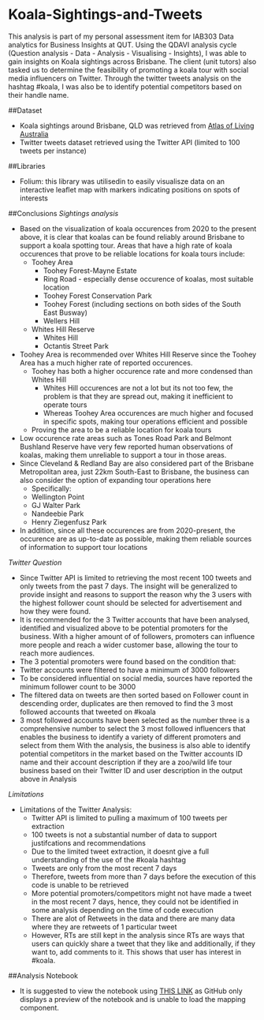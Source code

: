 # Koala-Sightings-and-Tweets
This analysis is part of my personal assessment item for IAB303 Data analytics for Business Insights at QUT.
Using the QDAVI analysis cycle (Question analysis - Data - Analysis - Visualising - Insights), I was able to gain insights on Koala sightings across Brisbane. 
The client (unit tutors) also tasked us to determine the feasibility of promoting a koala tour with social media influencers on Twitter. Through the twitter tweets analysis on the hashtag #koala, I was also be to identify potential competitors based on their handle name.

##Dataset
- Koala sightings around Brisbane, QLD was retrieved from [Atlas of Living Australia](https://biocache.ala.org.au/occurrences/61c78472-0613-491d-a0ea-6c0528d7bf7f)
- Twitter tweets dataset retrieved using the Twitter API (limited to 100 tweets per instance)

##Libraries
- Folium: this library was utilisedin to easily visualisze data on an interactive leaflet map with markers indicating positions on spots of interests

##Conclusions
*Sightings analysis*
- Based on the visualization of koala occurences from 2020 to the present above, it is clear that koalas can be found reliably around Brisbane to support a koala spotting tour. Areas that have a high rate of koala occurences that prove to be reliable locations for koala tours include:
  - Toohey Area
    - Toohey Forest-Mayne Estate
    - Ring Road - especially dense occurence of koalas, most suitable location
    - Toohey Forest Conservation Park
    - Toohey Forest (including sections on both sides of the South East Busway)
    - Wellers Hill
  - Whites Hill Reserve
    - Whites Hill
    - Octantis Street Park
- Toohey Area is recommended over Whites Hill Reserve since the Toohey Area has a much higher rate of reported occurences.
  - Toohey has both a higher occurence rate and more condensed than Whites Hill
    - Whites Hill occurences are not a lot but its not too few, the problem is that they are spread out, making it inefficient to operate tours
    - Whereas Toohey Area occurences are much higher and focused in specific spots, making tour operations efficient and possible
  - Proving the area to be a reliable location for koala tours
- Low occurence rate areas such as Tones Road Park and Belmont Bushland Reserve have very few reported human observations of koalas, making them unreliable to support a tour in those areas.
- Since Cleveland & Redland Bay are also considered part of the Brisbane Metropolitan area, just 22km South-East to Brisbane, the business can also consider the option of expanding tour operations here
  - Specifically:
  - Wellington Point
  - GJ Walter Park
  - Nandeebie Park
  - Henry Ziegenfusz Park 
- In addition, since all these occurences are from 2020-present, the occurence are as up-to-date as possible, making them reliable sources of information to support tour locations

*Twitter Question*
- Since Twitter API is limited to retrieving the most recent 100 tweets and only tweets from the past 7 days. The insight will be generalized to provide insight and reasons to support the reason why the 3 users with the highest follower count should be selected for advertisement and how they were found.
- It is recommended for the 3 Twitter accounts that have been analysed, identified and visualized above to be potential promoters for the business. With a higher amount of of followers, promoters can influence more people and reach a wider customer base, allowing the tour to reach more audiences.
- The 3 potential promoters were found based on the condition that:
- Twitter accounts were filtered to have a minimum of 3000 followers
- To be considered influential on social media, sources have reported the minimum follower count to be 3000
- The filtered data on tweets are then sorted based on Follower count in descending order, duplicates are then removed to find the 3 most followed accounts that tweeted on #koala
- 3 most followed accounts have been selected as the number three is a comprehensive number to select the 3 most followed influencers that enables the business to identify a variety of different promoters and select from them
With the analysis, the business is also able to identify potential competitors in the market based on the Twitter accounts ID name and their account description if they are a zoo/wild life tour business based on their Twitter ID and user description in the output above in Analysis

*Limitations* 
- Limitations of the Twitter Analysis:
  - Twitter API is limited to pulling a maximum of 100 tweets per extraction
  - 100 tweets is not a substantial number of data to support justifcations and recommendations
  - Due to the limited tweet extraction, it doesnt give a full understanding of the use of the #koala hashtag 
  - Tweets are only from the most recent 7 days
  - Therefore, tweets from more than 7 days before the execution of this code is unable to be retrieved
  - More potential promoters/competitors might not have made a tweet in the most recent 7 days, hence, they could not be identified in some analysis depending on the time of code execution
  - There are alot of Retweets in the data and there are many data where they are retweets of 1 particular tweet
  - However, RTs are still kept in the analysis since RTs are ways that users can quickly share a tweet that they like and additionally, if they want to, add comments to it. This shows that user has interest in #koala.

##Analysis Notebook
- It is suggested to view the notebook using [THIS LINK](https://nbviewer.org/github/marcusNGD/Koala-Sightings-and-Tweets/blob/main/Marcus_Koala_Dataset.ipynb) as GitHub only displays a preview of the notebook and is unable to load the mapping component.
